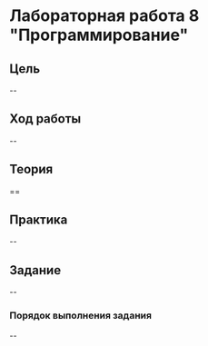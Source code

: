 # Лабораторная работа 8 "Программирование"

## Цель

--

## Ход работы

--

## Теория

==

## Практика

--

## Задание

--

### Порядок выполнения задания

--